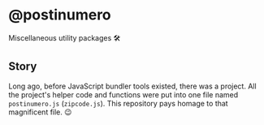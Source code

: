 # @postinumero

Miscellaneous utility packages 🛠

## Story

Long ago, before JavaScript bundler tools existed, there was a project. All the project's helper code and functions were put into one file named `postinumero.js` (`zipcode.js`). This repository pays homage to that magnificent file. 😉
